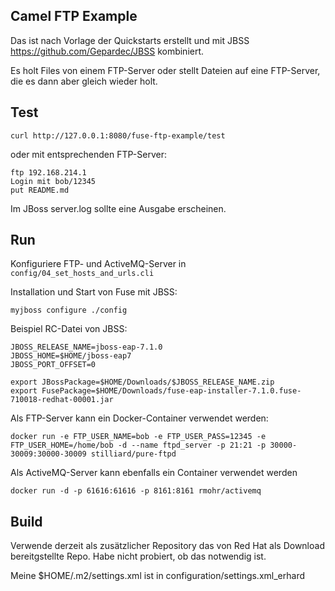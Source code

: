 Camel FTP Example
-----------------

Das ist nach Vorlage der Quickstarts erstellt und mit JBSS
https://github.com/Gepardec/JBSS kombiniert.

Es holt Files von einem FTP-Server oder stellt Dateien auf
eine FTP-Server, die es dann aber gleich wieder holt.

## Test

```
curl http://127.0.0.1:8080/fuse-ftp-example/test
```

oder mit entsprechenden FTP-Server:
``` 
ftp 192.168.214.1
Login mit bob/12345
put README.md
```

Im JBoss server.log sollte eine Ausgabe erscheinen.


## Run

Konfiguriere FTP- und ActiveMQ-Server in `config/04_set_hosts_and_urls.cli`

Installation und Start von Fuse mit JBSS:

```
myjboss configure ./config
```

Beispiel RC-Datei von JBSS:
```
JBOSS_RELEASE_NAME=jboss-eap-7.1.0
JBOSS_HOME=$HOME/jboss-eap7
JBOSS_PORT_OFFSET=0

export JBossPackage=$HOME/Downloads/$JBOSS_RELEASE_NAME.zip
export FusePackage=$HOME/Downloads/fuse-eap-installer-7.1.0.fuse-710018-redhat-00001.jar

```

Als FTP-Server kann ein Docker-Container verwendet werden:

```
docker run -e FTP_USER_NAME=bob -e FTP_USER_PASS=12345 -e FTP_USER_HOME=/home/bob -d --name ftpd_server -p 21:21 -p 30000-30009:30000-30009 stilliard/pure-ftpd
```

Als ActiveMQ-Server kann ebenfalls ein Container verwendet werden
```
docker run -d -p 61616:61616 -p 8161:8161 rmohr/activemq
```

## Build

Verwende derzeit als zusätzlicher Repository das von Red Hat als Download
bereitgstellte Repo. Habe nicht probiert, ob das notwendig ist.

Meine $HOME/.m2/settings.xml ist in configuration/settings.xml_erhard


